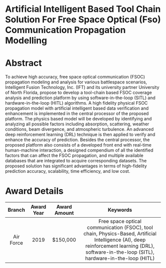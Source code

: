 
Artificial Intelligent Based Tool Chain Solution For Free Space Optical (Fso) Communication Propagation Modelling
=================================================================================================================

# Abstract


To achieve high accuracy, free space optical communication (FSOC) propagation modeling and analysis for various battlespace scenarios, Intelligent Fusion Technology, Inc. (IFT) and its university partner University of North Florida, propose to develop a tool-chain based FSOC coverage analysis and prediction platform by using software-in-the-loop (SITL) and hardware-in-the-loop (HITL) algorithms. A high fidelity physical FSOC propagation model with artificial intelligent based data verification and enhancement is implemented in the central processor of the proposed platform. The physics based model will be developed by identifying and analyzing all possible factors including absorption, scattering, weather conditions, beam divergence, and atmospheric turbulence. An advanced deep reinforcement learning (DRL) technique is then applied to verify and enhance the accuracy of prediction. Besides the central processor, the proposed platform also consists of a developed front end with real-time human-machine interaction, a designed compendium of all the identified factors that can affect the FSOC propagation, and multiple available databases that are integrated to acquire corresponding datasets. The proposed solution has significant advantages in terms of high-fidelity prediction accuracy, scalability, time efficiency, and low cost.  

# Award Details

|Branch|Award Year|Award Amount|Keywords|
| :---: | :---: | :---: | :---: |
|Air Force|2019|$150,000|Free space optical communication (FSOC), tool chain, Physics-Based, Artificial Intelligence (AI), deep reinforcement learning (DRL), software-in-the-loop (SITL), hardware-in-the-loop (HITL)|
